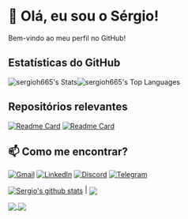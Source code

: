 # 👋 Olá, eu sou o Sérgio!

Bem-vindo ao meu perfil no GitHub!

<!-- ## 🛠️ Tecnologias e Ferramentas

- **Linguagens:** JavaScript, PHP, Python
- **Frameworks:** Node.js
- **Ferramentas:** Git, Docker, VS Code, Navicat
- **Banco de Dados:** MySQL -->

## Estatísticas do GitHub

![sergioh665's Stats](https://github-readme-stats.vercel.app/api?username=sergioh665&include_all_commits=true&theme=graywhite&show_icons=true&hide_border=true&count_private=true&locale=pt-br&layout=normal)![sergioh665's Top Languages](https://github-readme-stats.vercel.app/api/top-langs/?username=sergioh665&theme=graywhite&show_icons=true&hide_border=true&locale=pt-br&layout=donut&)

## Repositórios relevantes

[![Readme Card](https://github-readme-stats.vercel.app/api/pin/?username=sergioh665&repo=Py2cfg&theme=graywhite)](https://github.com/sergioh665/Py2cfg)
[![Readme Card](https://github-readme-stats.vercel.app/api/pin/?username=sergioh665&repo=software-quality&theme=graywhite&show_icons=true)](https://github.com/sergioh665/software-quality)

## 📫 Como me encontrar?

[![Gmail](https://img.shields.io/badge/Gmail-D14836?style=for-the-badge&logo=gmail&logoColor=white)](mailto:sergioh665@gmail.com)
[![LinkedIn](https://img.shields.io/badge/linkedin-%230077B5.svg?style=for-the-badge&logo=linkedin&logoColor=white)](https://www.linkedin.com/in/sergioh665/)
[![Discord](https://img.shields.io/badge/Discord-%235865F2.svg?style=for-the-badge&logo=discord&logoColor=white)](http://discordapp.com/users/sergio_henriqve)
[![Telegram](https://img.shields.io/badge/Telegram-2CA5E0?style=for-the-badge&logo=telegram&logoColor=white)](https://t.me/sergio_henriqve)

<a href="https://github-readme-stats.vercel.app/api?username=sergioh665"><img align="center" src="https://github-readme-stats.vercel.app/api?username=sergioh665&include_all_commits=true&theme=graywhite&show_icons=true&hide_border=true&count_private=true&locale=pt-br&layout=normal" alt="Sergio's github stats" /></a> | <a href="https://github.com/sergioh665/github-readme-stats"><img align="center" src="https://github-readme-stats.vercel.app/api/top-langs/?username=sergioh665&layout=compact&theme=graywhite&hide_border=true" /></a>

<a href="https://github.com/anuraghazra/github-readme-stats">
  <img align="center" src="https://github-readme-stats.vercel.app/api/pin/?username=anuraghazra&repo=github-readme-stats&theme=buefy" />
</a>
<a href="https://github.com/anuraghazra/anuraghazra.github.io">
  <img align="center" src="https://github-readme-stats.vercel.app/api/pin/?username=anuraghazra&repo=anuraghazra.github.io&theme=buefy" />
</a>
